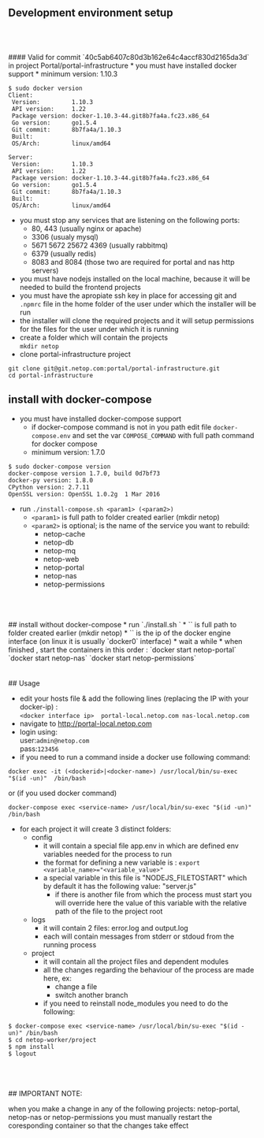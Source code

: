 ## Development environment setup  
<br>
<br>
<br>
#### Valid for commit `40c5ab6407c80d3b162e64c4accf830d2165da3d` in project Portal/portal-infrastructure
* you must have installed docker support
    * minimum version: 1.10.3  

```
$ sudo docker version
Client:
 Version:         1.10.3
 API version:     1.22
 Package version: docker-1.10.3-44.git8b7fa4a.fc23.x86_64
 Go version:      go1.5.4
 Git commit:      8b7fa4a/1.10.3
 Built:           
 OS/Arch:         linux/amd64

Server:
 Version:         1.10.3
 API version:     1.22
 Package version: docker-1.10.3-44.git8b7fa4a.fc23.x86_64
 Go version:      go1.5.4
 Git commit:      8b7fa4a/1.10.3
 Built:           
 OS/Arch:         linux/amd64
```

* you must stop any services that are listening on the following ports:
    * 80, 443 (usually nginx or apache)
    * 3306 (usualy mysql)
    * 5671 5672 25672 4369 (usually rabbitmq)
    * 6379 (usually redis)
    * 8083 and 8084 (those two are required for portal and nas http servers)
* you must have nodejs installed on the local machine, because it will be needed to build the frontend projects
* you must have the apropiate ssh key in place for accessing git and `.npmrc` file in the home folder of the user under which the installer will be run
* the installer will clone the required projects and it will setup permissions for the files for the user under which it is running
* create a folder which will contain the projects  
`mkdir netop`
* clone portal-infrastructure project  

`git clone git@git.netop.com:portal/portal-infrastructure.git`  
`cd portal-infrastructure`

## install with docker-compose
* you must have installed docker-compose support
    * if docker-compose command is not in you path edit file `docker-compose.env` and set the var `COMPOSE_COMMAND` with full path command for docker compose
    * minimum version: 1.7.0

```
$ sudo docker-compose version
docker-compose version 1.7.0, build 0d7bf73
docker-py version: 1.8.0
CPython version: 2.7.11
OpenSSL version: OpenSSL 1.0.2g  1 Mar 2016
```

* run `./install-compose.sh <param1> (<param2>)`
    * `<param1>` is full path to folder created earlier (mkdir netop)
    * `<param2>` is optional; is the name of the service you want to rebuild:
        * netop-cache
        * netop-db
        * netop-mq
        * netop-web
        * netop-portal
        * netop-nas
        * netop-permissions

<br>
<br>
<br>
## install without docker-compose
* run `./install.sh <param1> <param2>`
    * `<param1>` is full path to folder created earlier (mkdir netop)
    * `<param2>` is the ip of the docker engine interface (on linux it is usually `docker0` interface)
* wait a while
* when finished , start the containers in this order :
`docker start netop-portal`
`docker start netop-nas`
`docker start netop-permissions`

<br>
<br>
<br>
## Usage

* edit your hosts file & add the following lines (replacing the IP with your docker-ip) :  
`<docker interface ip>	portal-local.netop.com nas-local.netop.com`
* navigate to http://portal-local.netop.com
* login using:  
user:`admin@netop.com`  
pass:`123456`
* if you need to run a command inside a docker use following command:

`docker exec -it (<dockerid>|<docker-name>) /usr/local/bin/su-exec "$(id -un)"  /bin/bash`

or (if you used docker command)

`docker-compose exec <service-name> /usr/local/bin/su-exec "$(id -un)" /bin/bash`
* for each project it will create 3 distinct folders:
    * config
        * it will contain a special file app.env in which are defined env variables needed for the process to run
        * the format for defining a new variable is : `export <variable_name>="<variable_value>"`
        * a special variable in this file is "NODEJS_FILETOSTART" which by default it has the following value: "server.js" 
            * if there is another file from which the process must start you will override here the value of this variable with the relative path of the file to the project root
    * logs
        * it will contain 2 files: error.log and output.log
        * each will contain messages from stderr or stdoud from the running process
    * project
        * it will contain all the project files and dependent modules
        * all the changes regarding the behaviour of the process are made here, ex:
            * change a file
            * switch another branch
        * if you need to reinstall node_modules you need to do the following:

```
$ docker-compose exec <service-name> /usr/local/bin/su-exec "$(id -un)" /bin/bash
$ cd netop-worker/project
$ npm install
$ logout
```

<br>
<br>
<br>
## IMPORTANT NOTE:

when you make a change in any of the following projects: netop-portal, netop-nas or netop-permissions you must manually restart the coresponding container so that the changes take effect 